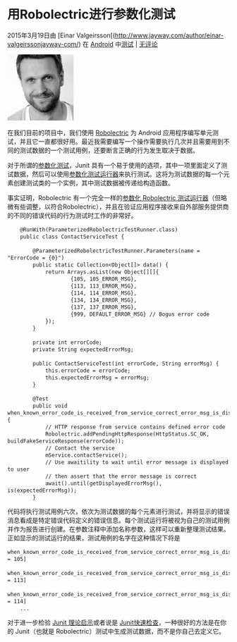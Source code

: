 # 用Robolectric进行参数化测试 

2015年3月19日由 [Einar Valgeirsson[(http://www.jayway.com/author/einar-valgeirssonjayway-com/) 在 [Android](http://www.jayway.com/category/android/) 中[测试](http://www.jayway.com/category/testing/) | [无评论](http://www.jayway.com/2015/03/19/parameterized-testing-with-robolectric/#respond)

![Robolectric](../images/DSC_9510-150x150.jpg) 

在我们目前的项目中，我们使用 [Robolectric](https://github.com/robolectric/robolectric) 为 Android 应用程序编写单元测试，并且它一直都很好用。最近我需要编写一个操作需要执行几次并且需要用到不同的测试数据的一个测试用例，还要断言正确的行为发生取决于数据。 

对于所谓的[参数化测试](https://github.com/junit-team/junit/wiki/Parameterized-tests)，Junit 具有一个易于使用的选项，其中一项里面定义了测试数据，然后可以使用[参数化测试运行器](https://github.com/junit-team/junit/blob/master/src/main/java/org/junit/runners/Parameterized.java)来执行测试。这将为测试数据的每一个元素创建测试类的一个实例，其中测试数据被传递给构造函数。 

事实证明，Robolectric 有一个完全一样的[参数化 Robolectric 测试运行器](https://github.com/robolectric/robolectric/blob/master/robolectric/src/main/java/org/robolectric/ParameterizedRobolectricTestRunner.java)（但略微有些调整，以符合Robolectric），并且在验证应用程序接收来自外部服务提供商的不同的错误代码的行为测试时工作的非常好。 

```
    @RunWith(ParameterizedRobolectricTestRunner.class)
	public class ContactServiceTest {
 
    	@ParameterizedRobolectricTestRunner.Parameters(name = "ErrorCode = {0}")
    	public static Collection<Object[]> data() {
        	return Arrays.asList(new Object[][]{
                	{105, 105_ERROR_MSG},
                	{113, 113_ERROR_MSG},
                	{114, 114_ERROR_MSG},
                	{134, 134_ERROR_MSG},
                	{137, 137_ERROR_MSG},
                	{999, DEFAULT_ERROR_MSG} // Bogus error code
        	});
    	}
 
    	private int errorCode;
    	private String expectedErrorMsg;
 
    	public ContactServiceTest(int errorCode, String errorMsg) {
        	this.errorCode = errorCode;
        	this.expectedErrorMsg = errorMsg;
    	}
 
    	@Test
    	public void when_known_error_code_is_received_from_service_correct_error_msg_is_displayed_to_user() {
        	// HTTP response from service contains defined error code
        	Robolectric.addPendingHttpResponse(HttpStatus.SC_OK, buildFakeServiceResponse(errorCode)); 
        	// Contact the service
        	mService.contactService();
        	// Use awaitility to wait until error message is displayed to user
        	// then assert that the error message is correct
        	await().until(getDisplayedErrorMsg(), is(expectedErrorMsg));
        } 
```

代码将执行测试用例六次，依次为测试数据的每个元素进行测试，并将显示的错误消息看成是特定错误代码定义的错误信息。每个测试运行将被视为自己的测试用例并作为报告进行创建。在参数注释中添加名称参数，这样可以重新整理测试结果。正如显示的测试运行的结果，测试用例的名字在这种情况下将是 

```
when_known_error_code_is_received_from_service_correct_error_msg_is_displayed_to_user[ErrorCode = 105]
    when_known_error_code_is_received_from_service_correct_error_msg_is_displayed_to_user[ErrorCode = 113]
    when_known_error_code_is_received_from_service_correct_error_msg_is_displayed_to_user[ErrorCode = 114]
    ... 
```

对于进一步检验 [Junit 理论启示](https://github.com/junit-team/junit/wiki/Theories)或者说是 [Junit快速检查](https://github.com/pholser/junit-quickcheck)，一种很好的方法是在你的 Junit（也就是 Robolectric）测试中生成测试数据，而不是你自己去定义它。

